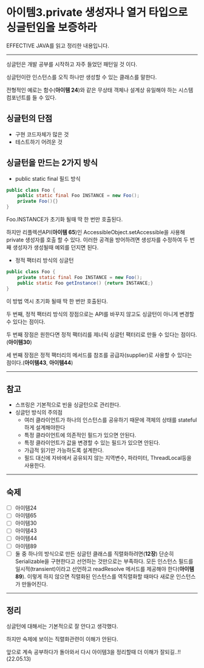 # 아이템3.private 생성자나 열거 타입으로 싱글턴임을 보증하라

EFFECTIVE JAVA를 읽고 정리한 내용입니다.

---

싱글턴은 개발 공부를 시작하고 자주 들었던 패턴일 것 이다.

싱글턴이란 인스턴스를 오직 하나만 생성할 수 있는 클래스를 말한다.

전형적인 예로는 함수(**아이템 24**)와 같은 무상태 객체나 설계상 유일해야 하는 시스템 컴포넌트를 들 수 있다.

## 싱글턴의 단점

- 구현 코드자체가 많은 것
- 테스트하기 어려운 것

## 싱글턴을 만드는 2가지 방식

- public static final 필드 방식

```java
public class Foo {
	public static final Foo INSTANCE = new Foo();
	private Foo(){}
}
```

Foo.INSTANCE가 초기화 될때 딱 한 번만 호출된다.

하지만 리플렉션API(**아이템 65**)인 AccessibleObject.setAccessible을 사용해 private 생성자를 호출 할 수 있다. 이러한 공격을 방어하려면 생성자를 수정하여 두 번째 생성자가 생성될때 예외를 던지면 된다.

- 정적 팩터리 방식의 싱글턴

```java
public class Foo {
	private static final Foo INSTANCE = new Foo();
	public static Foo getInstance() {return INSTANCE;}
}
```

이 방법 역시 초기화 될때 딱 한 번만 호출된다.

두 번째, 정적 팩터리 방식의 장점으로는 API를 바꾸지 않고도 싱글턴이 아니게 변경할 수 있다는 점이다.

두 번째 장점은 원한다면 정적 팩터리를 제너릭 싱글턴 팩터리로 만들 수 있다는 점이다.(**아이템30**)

세 번째 장점은 정적 팩터리의 메서드를 참조를 공급자(supplier)로 사용할 수 있다는 점이다.(**아이템43**, **아이템44**)

---

## 참고

- 스프링은 기본적으로 빈을 싱글턴으로 관리한다.
- 싱글턴 방식의 주의점
    - 여러 클라이언트가 하나의 인스턴스를 공유하기 때문에 객체의 상태를 stateful하게 설계해야한다
    - 특정 클라이언트에 의존적인 필드가 있으면 안된다.
    - 특정 클라이언트가 값을 변경할 수 있는 필드가 있으면 안된다.
    - 가급적 읽기만 가능하도록 설계한다.
    - 필드 대신에 자바에서 공유되지 않는 지역변수, 파라미터, ThreadLocal등을 사용한다.

---

## 숙제

- [ ]  아이템24
- [ ]  아이템65
- [ ]  아이템30
- [ ]  아이템43
- [ ]  아이템44
- [ ]  아이템89
- [ ]  둘 중 하나의 방식으로 만든 싱글턴 클래스를 직렬화하려면(**12장**) 단순히 Serializable을 구현한다고 선언하는 것만으로는 부족하다. 모든 인스턴스 필드를 일시적(transient)이라고 선언하고 readResolve 메서드를 제공해야 한다(**아이템89**). 이렇게 하지 않으면 직렬화된 인스턴스를 역직렬화할 때마다 새로운 인스턴스가 만들어진다.

---

## 정리

싱글턴에 대해서는 기본적으로 잘 안다고 생각했다.

하지만 숙제에 보이는 직렬화관련이 이해가 안된다.

앞으로 계속 공부하다가 돌아와서 다시 아이템3을 정리할때 더 이해가 잘되길..!!(22.05.13)
